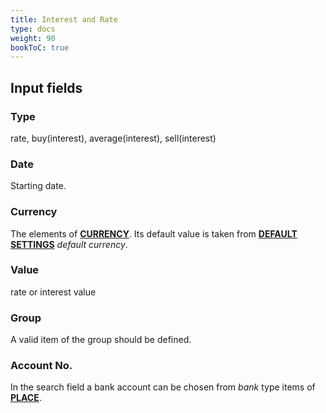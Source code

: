 ```yaml
---
title: Interest and Rate
type: docs
weight: 90
bookToC: true
---
```


## Input fields

### Type
rate, buy(interest), average(interest), sell(interest)

### Date
Starting date.

### Currency
The elements of [**CURRENCY**](/docs/client/settings/currency). Its default value is taken from [**DEFAULT SETTINGS**](/docs/client/settings/setting#default-currency) *default currency*.

### Value
rate or interest value

### Group
A valid item of the group should be defined.

### Account No.
In the search field a bank account can be chosen from *bank* type items of [**PLACE**](/docs/client/settings/place#type).
